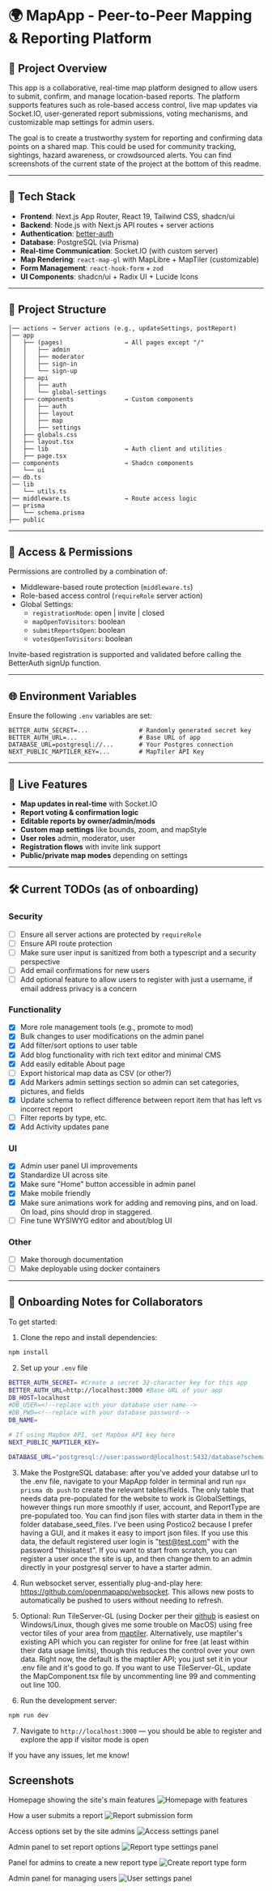# 🌍 MapApp - Peer-to-Peer Mapping & Reporting Platform

## 🚀 Project Overview

This app is a collaborative, real-time map platform designed to allow users to submit, confirm, and manage location-based reports. The platform supports features such as role-based access control, live map updates via Socket.IO, user-generated report submissions, voting mechanisms, and customizable map settings for admin users.

The goal is to create a trustworthy system for reporting and confirming data points on a shared map. This could be used for community tracking, sightings, hazard awareness, or crowdsourced alerts. You can find screenshots of the current state of the project at the bottom of this readme.

---

## 🧱 Tech Stack

- **Frontend**: Next.js App Router, React 19, Tailwind CSS, shadcn/ui
- **Backend**: Node.js with Next.js API routes + server actions
- **Authentication**: [better-auth](better-auth.com)
- **Database**: PostgreSQL (via Prisma)
- **Real-time Communication**: Socket.IO (with custom server)
- **Map Rendering**: `react-map-gl` with MapLibre + MapTiler (customizable)
- **Form Management**: `react-hook-form` + `zod`
- **UI Components**: shadcn/ui + Radix UI + Lucide Icons

---

## 📁 Project Structure

```
│── actions → Server actions (e.g., updateSettings, postReport)
│── app
│   ├── (pages)                 → All pages except "/"
│   │   ├── admin
│   │   ├── moderator
│   │   ├── sign-in
│   │   └── sign-up
│   ├── api
│   │   ├── auth
│   │   └── global-settings
│   ├── components              → Custom components
│   │   ├── auth
│   │   ├── layout
│   │   ├── map
│   │   ├── settings
│   ├── globals.css
│   ├── layout.tsx
│   ├── lib                     → Auth client and utilities
│   ├── page.tsx
│── components                  → Shadcn components
│   └── ui
│── db.ts
│── lib
│   └── utils.ts
│── middleware.ts               → Route access logic
│── prisma
│   └── schema.prisma
├── public
```

---

## 🔐 Access & Permissions

Permissions are controlled by a combination of:

- Middleware-based route protection (`middleware.ts`)
- Role-based access control (`requireRole` server action)
- Global Settings:
  - `registrationMode`: open | invite | closed
  - `mapOpenToVisitors`: boolean
  - `submitReportsOpen`: boolean
  - `votesOpenToVisitors`: boolean

Invite-based registration is supported and validated before calling the BetterAuth signUp function.

---

## 🌐 Environment Variables

Ensure the following `.env` variables are set:

```
BETTER_AUTH_SECRET=...              # Randomly generated secret key
BETTER_AUTH_URL=...                 # Base URL of app
DATABASE_URL=postgresql://...       # Your Postgres connection
NEXT_PUBLIC_MAPTILER_KEY=...        # MapTiler API Key
```

---

## 🔄 Live Features

- **Map updates in real-time** with Socket.IO
- **Report voting & confirmation logic**
- **Editable reports by owner/admin/mods**
- **Custom map settings** like bounds, zoom, and mapStyle
- **User roles** admin, moderator, user
- **Registration flows** with invite link support
- **Public/private map modes** depending on settings

---

## 🛠 Current TODOs (as of onboarding)

### Security

- [ ] Ensure all server actions are protected by `requireRole`
- [ ] Ensure API route protection
- [ ] Make sure user input is sanitized from both a typescript and a security perspective
- [ ] Add email confirmations for new users
- [ ] Add optional feature to allow users to register with just a username, if email address privacy is a concern

### Functionality

- [x] More role management tools (e.g., promote to mod)
- [x] Bulk changes to user modifications on the admin panel
- [x] Add filter/sort options to user table
- [x] Add blog functionality with rich text editor and minimal CMS
- [x] Add easily editable About page
- [ ] Export historical map data as CSV (or other?)
- [x] Add Markers admin settings section so admin can set categories, pictures, and fields
- [x] Update schema to reflect difference between report item that has left vs incorrect report
- [ ] Filter reports by type, etc.
- [x] Add Activity updates pane

### UI

- [x] Admin user panel UI improvements
- [x] Standardize UI across site
- [x] Make sure "Home" button accessible in admin panel
- [x] Make mobile friendly
- [x] Make sure animations work for adding and removing pins, and on load. On load, pins should drop in staggered.
- [ ] Fine tune WYSIWYG editor and about/blog UI

### Other

- [ ] Make thorough documentation
- [ ] Make deployable using docker containers

---

## 👥 Onboarding Notes for Collaborators

To get started:

1. Clone the repo and install dependencies:

```bash
npm install
```

2. Set up your `.env` file

```bash
BETTER_AUTH_SECRET= #Create a secret 32-character key for this app
BETTER_AUTH_URL=http://localhost:3000 #Base URL of your app
DB_HOST=localhost
#DB_USER=<!--replace with your database user name-->
#DB_PWD=<!--replace with your database password-->
DB_NAME=

# If using Mapbox API, set Mapbox API key here
NEXT_PUBLIC_MAPTILER_KEY=

DATABASE_URL="postgresql://user:password@localhost:5432/database?schema=public"
```

3. Make the PostgreSQL database: after you've added your databse url to the .env file, navigate to your MapApp folder in terminal and run `npx prisma db push` to create the relevant tables/fields. The only table that needs data pre-populated for the website to work is GlobalSettings, however things run more smoothly if user, account, and ReportType are pre-populated too. You can find json files with starter data in them in the folder database_seed_files. I've been using Postico2 because I prefer having a GUI, and it makes it easy to import json files. If you use this data, the default registered user login is "test@test.com" with the password "thisisatest". If you want to start from scratch, you can register a user once the site is up, and then change them to an admin directly in your postgresql server to have a starter admin.

4. Run websocket server, essentially plug-and-play here: https://github.com/openmapapp/websocket. This allows new posts to automatically be pushed to users without needing to refresh.

5. Optional: Run TileServer-GL (using Docker per their [github](https://github.com/maptiler/tileserver-gl) is easiest on Windows/Linux, though gives me some trouble on MacOS) using free vector tiles of your area from [maptiler](https://data.maptiler.com/downloads/north-america/). Alternatively, use maptiler's existing API which you can register for online for free (at least within their data usage limits), though this reduces the control over your own data. Right now, the default is the maptiler API; you just set it in your .env file and it's good to go. If you want to use TileServer-GL, update the MapComponent.tsx file by uncommenting line 99 and commenting out line 100.

6. Run the development server:

```bash
npm run dev
```

7. Navigate to `http://localhost:3000` — you should be able to register and explore the app if visitor mode is open

If you have any issues, let me know!

## Screenshots

Homepage showing the site's main features
![Homepage with features](./screenshots/MapWithFeatures.png)

How a user submits a report
![Report submission form](./screenshots/SubmitReport.png)

Access options set by the site admins
![Access settings panel](./screenshots/AccessSettingsPanel.png)

Admin panel to set report options
![Report type settings panel](./screenshots/ReportTypesPanel.png)

Panel for admins to create a new report type
![Create report type form](./screenshots/CreateReportPanel.png)

Admin panel for managing users
![User settings panel](./screenshots/UserSettingsPanel.png)

